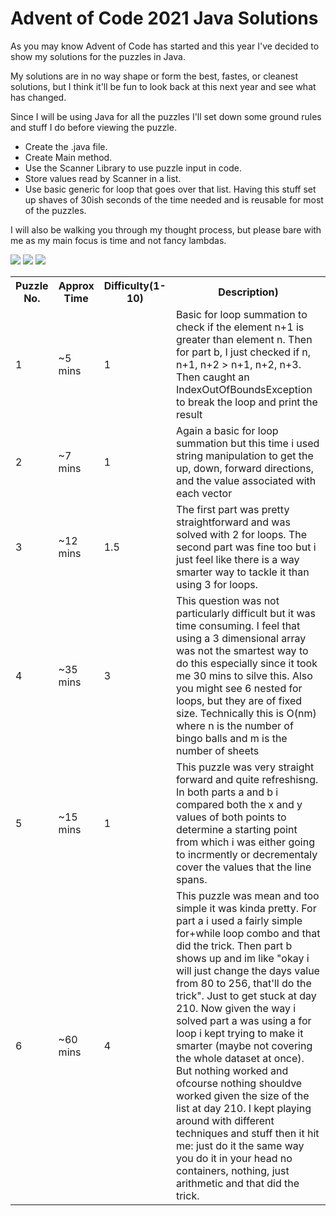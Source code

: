 # Advent of Code 2021 Java Solutions

As you may know Advent of Code has started and this year I've decided to show my solutions for the puzzles in Java.

My solutions are in no way shape or form the best, fastes, or cleanest solutions, but I think it'll be fun to look back at this next year and see what has changed.

Since I will be using Java for all the puzzles I'll set down some ground rules and stuff I do before viewing the puzzle. 
- Create the .java file.
- Create Main method.
- Use the Scanner Library to use puzzle input in code.
- Store values read by Scanner in a list.
- Use basic generic for loop that goes over that list.
Having this stuff set up shaves of 30ish seconds of the time needed and is reusable for most of the puzzles.

I will also be walking you through my thought process, but please bare with me as my main focus is time and not fancy lambdas.

![](https://img.shields.io/badge/day%20📅-8-blue) ![](https://img.shields.io/badge/stars%20⭐-16-yellow)	![](https://img.shields.io/badge/days%20completed-8-red)
<table>
  <tr>
    <th>Puzzle No.</th>
    <th>Approx Time</th>
    <th>Difficulty(1-10)</th>
    <th>Description)</th>
  </tr>
  <tr>
    <td>1</td>
    <td>~5 mins</td>
    <td>1</td>
    <td>Basic for loop summation to check if the element n+1 is greater than element n. Then for part b, I just checked if n, n+1, n+2 > n+1, n+2, n+3. Then caught an IndexOutOfBoundsException to break the loop and print the result </td>
  </tr>
  <tr>
    <td>2</td>
    <td>~7 mins</td>
    <td>1</td>
    <td>Again a basic for loop summation but this time i used string manipulation to get the up, down, forward directions, and the value associated with each vector </td>
  </tr>
  <tr>
    <td>3</td>
    <td>~12 mins</td>
    <td>1.5</td>
    <td>The first part was pretty straightforward and was solved with 2 for loops. The second part was fine too but i just feel like there is a way smarter way to tackle it than using 3 for loops.  </td>
  </tr>
  <tr>
    <td>4</td>
    <td>~35 mins</td>
    <td>3</td>
    <td>This question was not particularly difficult but it was time consuming. I feel that using a 3 dimensional array was not the smartest way to do this especially since it took me 30 mins to silve this. Also you might see 6 nested for loops, but they are of fixed size. Technically this is O(nm) where n is the number of bingo balls and m is the number of sheets </td>
    <tr>
    <td>5</td>
    <td>~15 mins</td>
    <td>1</td>
    <td>This puzzle was very straight forward and quite refreshisng. In both parts a and b i compared both the x and y values of both points to determine a starting point from which i was either going to incrmently or decrementaly cover the values that the line spans. </td>
  </tr>
  <tr>
    <td>6</td>
    <td>~60 mins</td>
    <td>4</td>
    <td>This puzzle was mean and too simple it was kinda pretty. For part a i used a fairly simple for+while loop combo and that did the trick. Then part b shows up and im like "okay i will just change the days value from 80 to 256, that'll do the trick". Just to get stuck at day 210. Now given the way i solved part a was using a for loop i kept trying to make it smarter (maybe not covering the whole dataset at once). But nothing worked and ofcourse nothing shouldve worked given the size of the list at day 210. I kept playing around with different techniques and stuff then it hit me: just do it the same way you do it in your head no containers, nothing, just arithmetic and that did the trick.</td>
  </tr>
</table>
